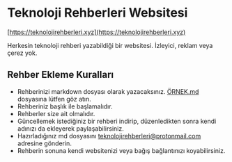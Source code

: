 # Teknoloji Rehberleri Websitesi
[https://teknolojirehberleri.xyz](https://teknolojirehberleri.xyz)

Herkesin teknoloji rehberi yazabildiği bir websitesi. İzleyici, reklam veya çerez yok.


## Rehber Ekleme Kuralları
- Rehberinizi markdown dosyası olarak yazacaksınız. [ÖRNEK.md](ÖRNEK.md) dosyasına lütfen göz atın.
- Rehberiniz başlık ile başlamalıdır.
- Rehberler size ait olmalıdır.
- Güncellemek istediğiniz bir rehberi indirip, düzenledikten sonra kendi adınızı da ekleyerek paylaşabilirsiniz.
- Hazırladığınız md dosyasını [teknolojirehberleri@protonmail.com](mailto:teknolojirehberleri@protonmail.com) adresine gönderin.
- Rehberin sonuna kendi websitenizi veya bağış bağlantınızı koyabilirsiniz. 
